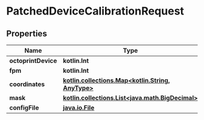 
# PatchedDeviceCalibrationRequest

## Properties
Name | Type | Description | Notes
------------ | ------------- | ------------- | -------------
**octoprintDevice** | **kotlin.Int** |  |  [optional]
**fpm** | **kotlin.Int** |  |  [optional]
**coordinates** | [**kotlin.collections.Map&lt;kotlin.String, AnyType&gt;**](AnyType.md) |  |  [optional]
**mask** | [**kotlin.collections.List&lt;java.math.BigDecimal&gt;**](java.math.BigDecimal.md) |  |  [optional]
**configFile** | [**java.io.File**](java.io.File.md) |  |  [optional]



